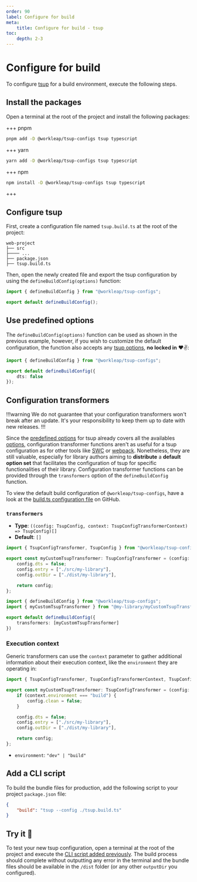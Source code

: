 ```yaml
---
order: 90
label: Configure for build
meta:
    title: Configure for build - tsup
toc:
    depth: 2-3
---
```


# Configure for build

To configure [tsup](https://tsup.egoist.dev/) for a build environment, execute the following steps.

## Install the packages

Open a terminal at the root of the project and install the following packages:

+++ pnpm
```bash
pnpm add -D @workleap/tsup-configs tsup typescript
```
+++ yarn
```bash
yarn add -D @workleap/tsup-configs tsup typescript
```
+++ npm
```bash
npm install -D @workleap/tsup-configs tsup typescript
```
+++

## Configure tsup

First, create a configuration file named `tsup.build.ts` at the root of the project:

``` !#5
web-project
├── src
├──── ...
├── package.json
├── tsup.build.ts
```

Then, open the newly created file and export the tsup configuration by using the `defineBuildConfig(options)` function:

```ts tsup.build.ts
import { defineBuildConfig } from "@workleap/tsup-configs";

export default defineBuildConfig();
```

## Use predefined options

The `defineBuildConfig(options)` function can be used as shown in the previous example, however, if you wish to customize the default configuration, the function also accepts any [tsup options](https://tsup.egoist.dev/#usage), **no locked in** :heart::v::

```ts !#4 tsup.build.ts
import { defineBuildConfig } from "@workleap/tsup-configs";

export default defineBuildConfig({
    dts: false
});
```

## Configuration transformers

!!!warning
We do not guarantee that your configuration transformers won't break after an update. It's your responsibility to keep them up to date with new releases.
!!!

Since the [predefined options](#use-predefined-options) for tsup already covers all the availables [options](https://tsup.egoist.dev/#usage), configuration transformer functions aren't as useful for a tsup configuration as for other tools like [SWC](../swc/configure-build.md#configuration-transformers) or [webpack](../webpack/configure-build.md#configuration-transformers). Nonetheless, they are still valuable, especially for library authors aiming to **distribute** a **default option set** that facilitates the configuration of tsup for specific functionalities of their library. Configuration transformer functions can be provided through the `transformers` option of the `defineBuildConfig` function.

To view the default build configuration of `@workleap/tsup-configs`, have a look at the [build.ts configuration file](https://github.com/gsoft-inc/wl-web-configs/blob/main/packages/tsup-configs/src/build.ts) on GitHub.

### `transformers`

- **Type**: `((config: TsupConfig, context: TsupConfigTransformerContext) => TsupConfig)[]`
- **Default**: `[]`

```ts myCustomTransformer.ts
import { TsupConfigTransformer, TsupConfig } from "@workleap/tsup-configs";

export const myCustomTsupTransformer: TsupConfigTransformer = (config: TsupConfig) => {
    config.dts = false;
    config.entry = ["./src/my-library"],
    config.outDir = ["./dist/my-library"],

    return config;
};
```

```ts !#5 tsup.build.ts
import { defineBuildConfig } from "@workleap/tsup-configs";
import { myCustomTsupTransformer } from "@my-library/myCustomTsupTransformer";

export default defineBuildConfig({
    transformers: [myCustomTsupTransformer]
})
```

### Execution context

Generic transformers can use the `context` parameter to gather additional information about their execution context, like the `environment` they are operating in:

```ts !#4 myCustomTransformer.ts
import { TsupConfigTransformer, TsupConfigTransformerContext, TsupConfig } from "@workleap/tsup-configs";

export const myCustomTsupTransformer: TsupConfigTransformer = (config: TsupConfig, context: TsupConfigTransformerContext) => {
    if (context.environment === "build") {
        config.clean = false;
    }

    config.dts = false;
    config.entry = ["./src/my-library"],
    config.outDir = ["./dist/my-library"],

    return config;
};
```

- `environment`: `"dev" | "build"`

## Add a CLI script

To build the bundle files for production, add the following script to your project `package.json` file:

```json package.json
{
    "build": "tsup --config ./tsup.build.ts"
}
```

## Try it :rocket:

To test your new tsup configuration, open a terminal at the root of the project and execute the [CLI script added previously](#add-a-cli-script). The build process should complete without outputting any error in the terminal and the bundle files should be available in the `/dist` folder (or any other `outputDir` you configured).
